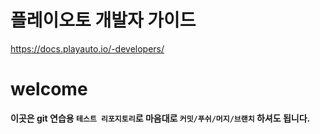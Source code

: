 # 플레이오토 개발자 가이드 
https://docs.playauto.io/-developers/

# welcome
**이곳은 git 연습용 `테스트 리포지토리`로 마음대로 `커밋/푸쉬/머지/브랜치` 하셔도 됩니다.**
